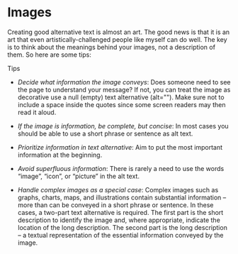 # Images 

Creating good alternative text is almost an art. The good news is that it is an art that even artistically-challenged people like myself can do well. The key is to think about the meanings behind your images, not a description of them. So here are some tips:

Tips
* _*Decide what information the image conveys*_: Does someone need to see the page to understand your message? If not, you can treat the image as decorative use a null (empty) text alternative (alt=""). Make sure not to include a space inside the quotes since some screen readers may then read it aloud.

* _*If the image is information, be complete, but concise*_: In most cases you should be able to use a short phrase or sentence as alt text.
* _*Prioritize information in text alternative*_: Aim to put the most important information at the beginning.
* _*Avoid superfluous information*_: There is rarely a need to use the words “image”, “icon”, or “picture” in the alt text.
* _*Handle complex images as a special case*_: Complex images such as graphs, charts, maps, and illustrations contain substantial information – more than can be conveyed in a short phrase or sentence. In these cases, a two-part text alternative is required. The first part is the short description to identify the image and, where appropriate, indicate the location of the long description. The second part is the long description – a textual representation of the essential information conveyed by the image.
